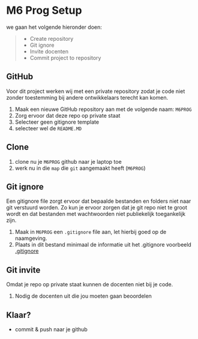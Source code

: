 # M6 Prog Setup

we gaan het volgende hieronder doen:
> - Create repository
> - Git ignore
> - Invite docenten
> - Commit project to repository

## GitHub
Voor dit project werken wij met een private repository zodat je code niet zonder toestemming bij andere ontwikkelaars terecht kan komen.
1. Maak een nieuwe GitHub repository aan met de volgende naam: `M6PROG`
2. Zorg ervoor dat deze repo op private staat
3. Selecteer geen gitignore template
4. selecteer wel de `README.MD`


## Clone

1. clone nu je `M6PROG` github naar je laptop toe
2. werk nu in die `map` die `git` aangemaakt heeft (`M6PROG`)

## Git ignore
Een gitignore file zorgt ervoor dat bepaalde bestanden en folders niet naar git verstuurd worden.
Zo kun je ervoor zorgen dat je git repo niet te groot wordt en dat bestanden met wachtwoorden niet publiekelijk toegankelijk zijn.
1. Maak in `M6PROG` een `.gitignore` file aan, let hierbij goed op de naamgeving.
2. Plaats in dit bestand minimaal de informatie uit het .gitignore voorbeeld [.gitignore](../voorbeeld_bestanden/.gitignore)

## Git invite 
Omdat je repo op private staat kunnen de docenten niet bij je code.
1. Nodig de docenten uit die jou moeten gaan beoordelen


## Klaar?
- commit & push naar je github